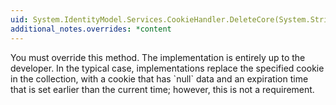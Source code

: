 ```yaml
---
uid: System.IdentityModel.Services.CookieHandler.DeleteCore(System.String,System.String,System.String,System.Web.HttpContext)
additional_notes.overrides: *content
---
```


<p>You must override this method. The implementation is entirely up to the developer. In the typical case, implementations replace the specified cookie in the <xref href="System.Web.HttpResponse.Cookies"></xref> collection, with a cookie that has `null` data and an expiration time that is set earlier than the current time; however, this is not a requirement.</p>


